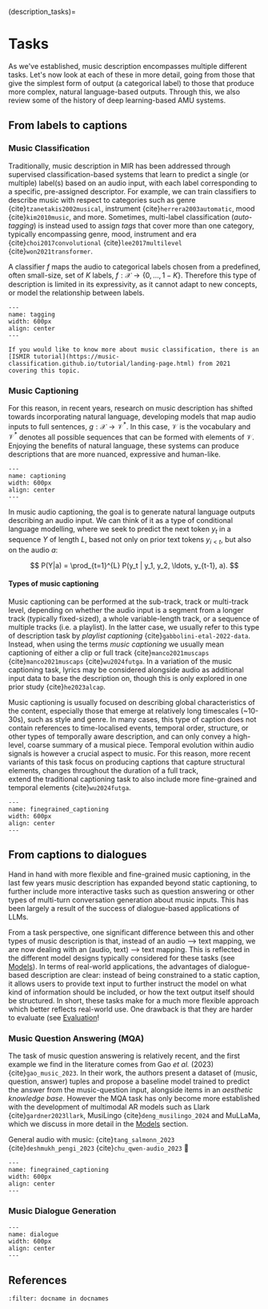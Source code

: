 (description_tasks)=
# Tasks
As we've established, music description encompasses multiple different tasks.
Let's now look at each of these in more detail, going from those that give the simplest form of output (a categorical label) to those that produce more complex, natural language-based outputs. Through this, we also review some of the history of deep learning-based AMU systems.

## From labels to captions

### Music Classification
Traditionally, music description in MIR has been addressed through supervised classification-based systems that learn 
to predict a single (or multiple) label(s) based on an audio input, with each label corresponding to a specific, pre-assigned descriptor.
For example, we can train classifiers to describe music with respect to categories such as genre {cite}`tzanetakis2002musical`, instrument {cite}`herrera2003automatic`, mood {cite}`kim2010music`, and more.
Sometimes, multi-label classification (*auto-tagging*) is instead used to assign *tags* that cover more than one category, typically encompassing genre, mood, instrument and era {cite}`choi2017convolutional` {cite}`lee2017multilevel` {cite}`won2021transformer`.

A classifier $f$ maps the audio to categorical labels chosen from a predefined, often small-size, set of $K$ labels, $f: \mathcal{X} \rightarrow \{0, \dots, 1-K\}$. Therefore this type of description is limited in its expressivity, as it cannot adapt to new concepts, or model the relationship between labels. 

```{figure} ./img/tags.png
---
name: tagging
width: 600px
align: center
---

```

```{note}
If you would like to know more about music classification, there is an [ISMIR tutorial](https://music-classification.github.io/tutorial/landing-page.html) from 2021 covering this topic.
```

### Music Captioning
For this reason, in recent years, research on music description has shifted towards incorporating natural language, developing models that map audio inputs 
to full sentences, $g: \mathcal{X} \rightarrow \mathcal{V}^*$. In this case, $\mathcal{V}$ is the vocabulary and $\mathcal{V}^*$ denotes all possible sequences that can be formed with elements of $\mathcal{V}$. Enjoying the benefits of natural language, these systems can produce descriptions that are more nuanced, expressive and human-like.

```{figure} ./img/caption.png
---
name: captioning
width: 600px
align: center
---

```

In music audio captioning, the goal is to generate natural language outputs describing an audio input. We can think of it as a type of conditional language modelling, where we seek to predict the next token $y_t$ in a sequence $Y$ of length $L$, based not only on prior text tokens $y_{i<t}$, but also on the audio $a$:

$$
P(Y|a) = \prod_{t=1}^{L} P(y_t | y_1, y_2, \ldots, y_{t-1}, a).
$$

#### Types of music captioning

Music captioning can be performed at the sub-track, track or multi-track level, depending on whether the audio input is a segment from a longer track (typically fixed-sized), a whole variable-length track, or a sequence of multiple tracks (i.e. a playlist). In the latter case, we usually refer to this type of description task by *playlist captioning* {cite}`gabbolini-etal-2022-data`. Instead, when using the terms *music captioning* we usually mean captioning of either a clip or full track {cite}`manco2021muscaps` {cite}`manco2021muscaps` {cite}`wu2024futga`. In a variation of the music captioning task, lyrics may be considered alongside audio as additional input data to base the description on, though this is only explored in one prior study {cite}`he2023alcap`. 

Music captioning is usually focused on describing global characteristics of the content, especially those that emerge at relatively long timescales (~10-30s), such as style and genre. In many cases, this type of caption does not contain references to time-localised events, temporal order, structure, or other types of temporally aware description, and can only convey a high-level, coarse summary of a musical piece. Temporal evolution within audio signals is however a crucial aspect to music. For this reason, more recent variants of this task focus on producing captions that capture structural elements, changes throughout the duration of a full track,  
 extend the traditional captioning task to also include more fine-grained and temporal elements {cite}`wu2024futga`.

```{figure} ./img/finegrained.png
---
name: finegrained_captioning
width: 600px
align: center
---
```

## From captions to dialogues
Hand in hand with more flexible and fine-grained music captioning, in the last few years music description has expanded beyond static captioning, to further include more interactive tasks such as question answering or other types of multi-turn conversation generation about music inputs. This has been largely a result of the success of dialogue-based applications of LLMs.

From a task perspective, one significant difference between this and other types of music description is that, instead of an audio --> text mapping, we are now dealing with an (audio, text) --> text mapping. This is reflected in the different model designs typically considered for these tasks (see [Models](description-models)). In terms of real-world applications, the advantages of dialogue-based description are clear: instead of being constrained to a static caption, it allows users to provide text input to further instruct the model on what kind of information should be included, or how the text output itself should be structured. In short, these tasks make for a much more flexible approach which better reflects real-world use. One drawback is that they are harder to evaluate (see [Evaluation](description-evaluation)!

### Music Question Answering (MQA)
The task of music question answering is relatively recent, and the first example we find in the literature comes from Gao *et al.* (2023) {cite}`gao_music_2023`. In their work, the authors present a dataset of (music, question, answer) tuples and propose a baseline model trained to predict the answer from the music-question input, alongside items in an *aesthetic knowledge base*. 
However the MQA task has only become more established with the development of multimodal AR models such as Llark {cite}`gardner2023llark`, MusiLingo {cite}`deng_musilingo_2024` and MuLLaMa, which we discuss in more detail in the [Models](description_models) section.

General audio with music: {cite}`tang_salmonn_2023` {cite}`deshmukh_pengi_2023` {cite}`chu_qwen-audio_2023`
🚧

```{figure} ./img/mqa.png
---
name: finegrained_captioning
width: 600px
align: center
---

```

### Music Dialogue Generation

```{figure} ./img/dialogue.png
---
name: dialogue
width: 600px
align: center
---
```

## References

```{bibliography}
:filter: docname in docnames
```
